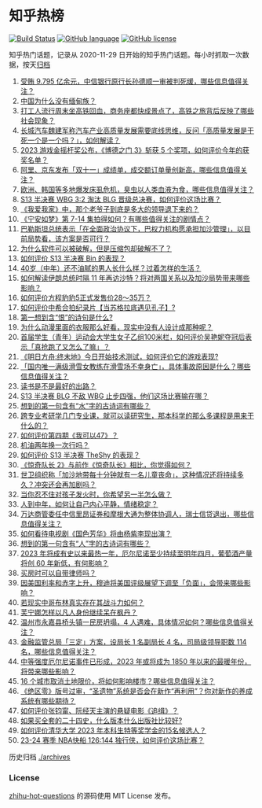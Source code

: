 # 知乎热榜
[![Build Status](https://github.com/ToWeLong/zhihu-hot-questions/workflows/CI/badge.svg)](https://github.com/ToWeLong/zhihu-hot-questions/actions)
[![GitHub language](https://img.shields.io/badge/language-golang-orange.svg)](https://golang.org/)
[![GitHub license](https://img.shields.io/github/license/ToWeLong/zhihu-hot-questions)](https://github.com/ToWeLong/zhihu-hot-questions/blob/main/LICENSE)

知乎热门话题，记录从 2020-11-29 日开始的知乎热门话题。每小时抓取一次数据，按天[归档](./archives)

<!-- BEGIN -->

1. [受贿 9.795 亿余元，中信银行原行长孙德顺一审被判死缓，哪些信息值得关注？](https://www.zhihu.com/question/629732501)
1. [中国为什么没有缅甸族？](https://www.zhihu.com/question/345551289)
1. [打工人流行周末坐高铁回血，商务座都快成景点了，高铁之旅背后反映了哪些社会现象？](https://www.zhihu.com/question/629856631)
1. [长城汽车魏建军称汽车产业高质量发展需要底线思维，反问「高质量发展是干死一个是一个吗？」，如何解读？](https://www.zhihu.com/question/629833672)
1. [2023 游戏金摇杆奖公布，《博德之门 3》斩获 5 个奖项，如何评价今年的获奖名单？](https://www.zhihu.com/question/629834705)
1. [阿里、京东发布「双十一」成绩单，成交额订单量创新高，哪些信息值得关注？](https://www.zhihu.com/question/629916403)
1. [欧洲、韩国等多地爆发床虱危机，臭虫以人类血液为食，哪些信息值得关注？](https://www.zhihu.com/question/629914594)
1. [S13 半决赛 WBG 3:2 淘汰 BLG 晋级总决赛，如何评价这场比赛？](https://www.zhihu.com/question/629853978)
1. [《我爱我家》中，那个老爷子到底是多大的领导退下来的？](https://www.zhihu.com/question/50253581)
1. [《宁安如梦》第 7-14 集拍得如何？有哪些值得关注的剧情点？](https://www.zhihu.com/question/629462255)
1. [巴勒斯坦总统表示「在全面政治协议下，巴权力机构愿承担加沙管理」，以目前局势看，该方案是否可行？](https://www.zhihu.com/question/629857196)
1. [为什么软件可以被破解，但是压缩包却破解不了？](https://www.zhihu.com/question/629163139)
1. [如何评价 S13 半决赛 Bin 的表现？](https://www.zhihu.com/question/629869730)
1. [40岁（中年）还不油腻的男人长什么样？过着怎样的生活？](https://www.zhihu.com/question/339005414)
1. [如何解读伊朗总统时隔 11 年再访沙特？将对两国关系以及加沙局势带来哪些影响？](https://www.zhihu.com/question/629858271)
1. [如何评价方程豹豹5正式发售价28～35万？](https://www.zhihu.com/question/629638217)
1. [如何评价中希合拍纪录片【当苏格拉底遇见孔子】?](https://www.zhihu.com/question/629711784)
1. [第一想到含“恨”的诗句是什么?](https://www.zhihu.com/question/629888470)
1. [为什么动漫里面的衣服那么好看，现实中没有人设计成那种呢？](https://www.zhihu.com/question/628634883)
1. [首届学生（青年）运动会大学生女子乙组100米栏，如何评价吴艳妮夺冠后表示「真抢跑了又怎么了嘛」？](https://www.zhihu.com/question/629722287)
1. [《明日方舟:终末地》今日开始技术测试，如何评价它的游戏表现?](https://www.zhihu.com/question/629725165)
1. [「国内唯一满级滑雪女教练在滑雪场不幸身亡」，具体事故原因是什么？哪些信息值得关注？](https://www.zhihu.com/question/629699797)
1. [读书是不是最好的出路？](https://www.zhihu.com/question/629871089)
1. [S13 半决赛 BLG 不敌 WBG 止步四强，他们这场比赛输在哪？](https://www.zhihu.com/question/629869691)
1. [想到的第一句含有“水”字的古诗词有哪些？](https://www.zhihu.com/question/629777462)
1. [跨专业考研学几门专业课，就可以读研究生，那本科学的那么多课程是用来干什么的？](https://www.zhihu.com/question/629554076)
1. [如何评价第四期《我可以47》？](https://www.zhihu.com/question/629863067)
1. [机油两年换一次行吗？](https://www.zhihu.com/question/392382186)
1. [如何评价 S13 半决赛 TheShy 的表现？](https://www.zhihu.com/question/629869769)
1. [《惊奇队长 2》与前作《惊奇队长》相比，你觉得如何？](https://www.zhihu.com/question/629577674)
1. [世卫组织称「加沙地带每十分钟就有一名儿童丧命」，这种情况还将持续多久？冲突还会再加剧吗？](https://www.zhihu.com/question/629859560)
1. [当你忍不住对孩子发火时，你希望另一半怎么做？](https://www.zhihu.com/question/629215522)
1. [人到中年，如何让自己内心平静，情绪稳定？](https://www.zhihu.com/question/629865370)
1. [万达商管委任中信里昂证券和摩根大通为整体协调人，瑞士信贷退出，哪些信息值得关注？](https://www.zhihu.com/question/629768612)
1. [如何看待电视剧《国色芳华》将由杨紫李现出演？](https://www.zhihu.com/question/629808009)
1. [想到的第一句含有“人”字的古诗词有哪些？](https://www.zhihu.com/question/629777798)
1. [2023 年将成有史以来最热一年，厄尔尼诺至少持续至明年四月，葡萄酒产量将创 60 年新低，有何影响？](https://www.zhihu.com/question/629730236)
1. [买房时可以自带律师吗？](https://www.zhihu.com/question/629701101)
1. [因美国利率和赤字上升，穆迪将美国评级展望下调至「负面」，会带来哪些影响？](https://www.zhihu.com/question/629830807)
1. [若现实中哥布林真实存在其战斗力如何？](https://www.zhihu.com/question/299258497)
1. [芙宁娜怎样以凡人身份继续呆在枫丹？](https://www.zhihu.com/question/629665662)
1. [温州市永嘉县桥头镇一民房坍塌，4 人遇难，具体情况如何？哪些信息值得关注？](https://www.zhihu.com/question/629913421)
1. [金融监管总局「三定」方案，设局长 1 名副局长 4 名，司局级领导职数 114 名，哪些信息值得关注？](https://www.zhihu.com/question/629768836)
1. [中等强度厄尔尼诺事件已形成，2023 年或将成为 1850 年以来的最暖年份，将带来哪些影响？](https://www.zhihu.com/question/629912884)
1. [16 个城市取消土地限价，将如何影响楼市？哪些信息值得关注？](https://www.zhihu.com/question/629833657)
1. [《绝区零》版号过审，“圣遗物”系统是否会在新作“再利用”？你对新作的养成系统有哪些期待？](https://www.zhihu.com/question/629412317)
1. [如何评价张钧甯、阮经天主演的悬疑电影《追缉》？](https://www.zhihu.com/question/629216904)
1. [如果买全套的二十四史，什么版本什么出版社比较好?](https://www.zhihu.com/question/381310316)
1. [如何评价清华大学 2023 年本科生特等奖学金的15名候选人？](https://www.zhihu.com/question/629753463)
1. [23-24 赛季 NBA快船 126:144 独行侠，如何评价这场比赛？](https://www.zhihu.com/question/629830903)

<!-- END -->

历史归档 [./archives](./archives)


### License
[zhihu-hot-questions](https://github.com/towelong/zhihu-hot-questions) 的源码使用 MIT License 发布。